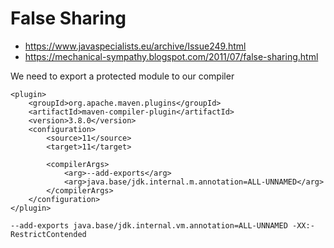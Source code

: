 # False Sharing 

- https://www.javaspecialists.eu/archive/Issue249.html
- https://mechanical-sympathy.blogspot.com/2011/07/false-sharing.html

We need to export a protected module to our compiler

```
<plugin>
    <groupId>org.apache.maven.plugins</groupId>
    <artifactId>maven-compiler-plugin</artifactId>
    <version>3.8.0</version>
    <configuration>
        <source>11</source>
        <target>11</target>

        <compilerArgs>
            <arg>--add-exports</arg>
            <arg>java.base/jdk.internal.m.annotation=ALL-UNNAMED</arg>
        </compilerArgs>
    </configuration>
</plugin>
```

```
--add-exports java.base/jdk.internal.vm.annotation=ALL-UNNAMED -XX:-RestrictContended
```